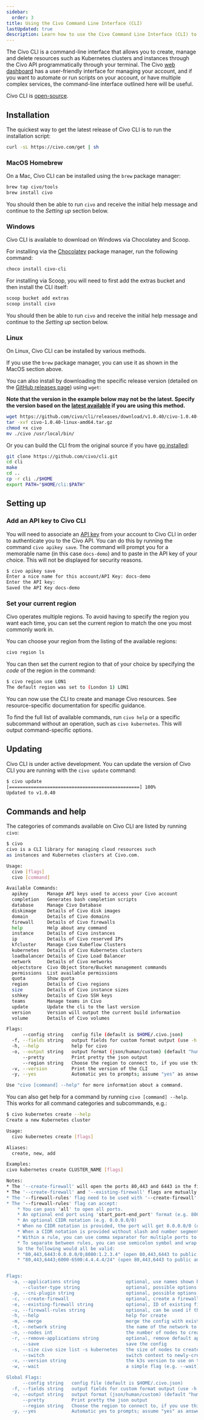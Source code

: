 ```yaml
---
sidebar:
  order: 3
title: Using the Civo Command Line Interface (CLI)
lastUpdated: true
description: Learn how to use the Civo Command Line Interface (CLI) to manage your Civo resources. Find out how to access features and tools from the command line. 
---
```


The Civo CLI is a command-line interface that allows you to create, manage and delete resources such as Kubernetes clusters and instances through the Civo API programmatically through your terminal. The Civo [web dashboard](https://dashboard.civo.com) has a user-friendly interface for managing your account, and if you want to automate or run scripts on your account, or have multiple complex services, the command-line interface outlined here will be useful.

Civo CLI is [open-source](https://github.com/civo/cli).

## Installation

The quickest way to get the latest release of Civo CLI is to run the installation script:

```bash
curl -sL https://civo.com/get | sh
```

### MacOS Homebrew

On a Mac, Civo CLI can be installed using the `brew` package manager:

```bash
brew tap civo/tools
brew install civo
```

You should then be able to run `civo` and receive the initial help message and continue to the *Setting up* section below.

### Windows

Civo CLI is available to download on Windows via Chocolatey and Scoop.

For installing via the [Chocolatey](https://chocolatey.org/install) package manager, run the following command:

```powershell
choco install civo-cli
```

For installing via Scoop, you will need to first add the extras bucket and then install the CLI itself:

```powershell
scoop bucket add extras
scoop install civo
```

You should then be able to run `civo` and receive the initial help message and continue to the *Setting up* section below.

### Linux

On Linux, Civo CLI can be installed by various methods.

If you use the `brew` package manager, you can use it as shown in the MacOS section above.

You can also install by downloading the specific release version (detailed on the [GitHub releases page](https://github.com/civo/cli/releases)) using `wget`:

**Note that the version in the example below may not be the latest. Specify the version based on the [latest available](https://github.com/civo/cli/releases) if you are using this method.**

```bash
wget https://github.com/civo/cli/releases/download/v1.0.40/civo-1.0.40-linux-amd64.tar.gz
tar -xvf civo-1.0.40-linux-amd64.tar.gz
chmod +x civo
mv ./civo /usr/local/bin/
```

Or you can build the CLI from the original source if you have [go installed](https://go.dev/doc/install):

```bash
git clone https://github.com/civo/cli.git
cd cli
make
cd ..
cp -r cli ./$HOME
export PATH="$HOME/cli:$PATH"
```

## Setting up

### Add an API key to Civo CLI

You will need to associate an [API key](/account/api-keys/) from your account to Civo CLI in order to authenticate you to the Civo API. You can do this by running the command `civo apikey save`. The command will prompt you for a memorable name (in this case `docs-demo`) and to paste in the API key of your choice. This will not be displayed for security reasons.

```bash
$ civo apikey save
Enter a nice name for this account/API Key: docs-demo
Enter the API key:
Saved the API Key docs-demo
```

### Set your current region

Civo operates multiple regions. To avoid having to specify the region you want each time, you can set the current region to match the one you most commonly work in.

You can choose your region from the listing of the available regions:

```bash
civo region ls
```

You can then set the current region to that of your choice by specifying the *code* of the region in the command:

```bash
$ civo region use LON1
The default region was set to (London 1) LON1
```

You can now use the CLI to create and manage Civo resources. See resource-specific documentation for specific guidance.

To find the full list of available commands, run `civo help` or a specific subcommand without an operation, such as `civo kubernetes`. This will output command-specific options.

## Updating

Civo CLI is under active development. You can update the version of Civo CLI you are running with the `civo update` command:

```bash
$ civo update
[================================================] 100%
Updated to v1.0.40
```

## Commands and help

The categories of commands available on Civo CLI are listed by running `civo`:

```bash
$ civo
civo is a CLI library for managing cloud resources such
as instances and Kubernetes clusters at Civo.com.

Usage:
  civo [flags]
  civo [command]

Available Commands:
  apikey       Manage API keys used to access your Civo account
  completion   Generates bash completion scripts
  database     Manage Civo Database
  diskimage    Details of Civo disk images
  domain       Details of Civo domains
  firewall     Details of Civo firewalls
  help         Help about any command
  instance     Details of Civo instances
  ip           Details of Civo reserved IPs
  kfcluster    Manage Civo Kubeflow Clusters
  kubernetes   Details of Civo Kubernetes clusters
  loadbalancer Details of Civo Load Balancer
  network      Details of Civo networks
  objectstore  Civo Object Store/Bucket management commands
  permissions  List available permissions
  quota        Show quota
  region       Details of Civo regions
  size         Details of Civo instance sizes
  sshkey       Details of Civo SSH keys
  teams        Manage teams in Civo
  update       Update the cli to the last version
  version      Version will output the current build information
  volume       Details of Civo volumes

Flags:
      --config string   config file (default is $HOME/.civo.json)
  -f, --fields string   output fields for custom format output (use -h to determine fields)
  -h, --help            help for civo
  -o, --output string   output format (json/human/custom) (default "human")
      --pretty          Print pretty the json output
      --region string   Choose the region to connect to, if you use this option it will use it over the default region
  -v, --version         Print the version of the CLI
  -y, --yes             Automatic yes to prompts; assume "yes" as answer to all prompts and run non-interactively

Use "civo [command] --help" for more information about a command.
```

You can also get help for a command by running `civo [command] --help`. This works for all command categories and subcommands, e.g.:

```bash
$ civo kubernetes create --help
Create a new Kubernetes cluster

Usage:
  civo kubernetes create [flags]

Aliases:
  create, new, add

Examples:
civo kubernetes create CLUSTER_NAME [flags]

Notes:
* The '--create-firewall' will open the ports 80,443 and 6443 in the firewall if '--firewall-rules' is not used.
* The '--create-firewall' and '--existing-firewall' flags are mutually exclusive. You can't use them together.
* The '--firewall-rules' flag need to be used with '--create-firewall'.
* The '--firewall-rules' flag can accept:
    * You can pass 'all' to open all ports.
    * An optional end port using 'start_port-end_port' format (e.g. 8000-8100)
    * An optional CIDR notation (e.g. 0.0.0.0/0)
    * When no CIDR notation is provided, the port will get 0.0.0.0/0 (open to public) as default CIDR notation
    * When a CIDR notation is provided without slash and number segment, it will default to /32
    * Within a rule, you can use comma separator for multiple ports to have same CIDR notation
    * To separate between rules, you can use semicolon symbol and wrap everything in double quotes (see below)
    So the following would all be valid:
    * "80,443,6443:0.0.0.0/0;8080:1.2.3.4" (open 80,443,6443 to public and 8080 just for 1.2.3.4/32)
    * "80,443,6443;6000-6500:4.4.4.4/24" (open 80,443,6443 to public and 6000 to 6500 just for 4.4.4.4/24)


Flags:
  -a, --applications string                 optional, use names shown by running 'civo kubernetes applications ls'
      --cluster-type string                 optional, possible options: k3s,talos. (default "k3s")
  -p, --cni-plugin string                   optional, possible options: flannel,cilium. (default "flannel")
  -c, --create-firewall                     optional, create a firewall for the cluster with all open ports
  -e, --existing-firewall string            optional, ID of existing firewall to use
  -u, --firewall-rules string               optional, can be used if the --create-firewall flag is set, semicolon-separated list of ports to open (default "default")
  -h, --help                                help for create
  -m, --merge                               merge the config with existing kubeconfig if it already exists.
  -t, --network string                      the name of the network to use in the creation (default "default")
  -n, --nodes int                           the number of nodes to create (the master also acts as a node). (default 3)
  -r, --remove-applications string          optional, remove default application names shown by running  'civo kubernetes applications ls'
      --save                                save the config
  -s, --size civo size list -s kubernetes   the size of nodes to create. You can list available kubernetes sizes by civo size list -s kubernetes (default "g4s.kube.medium")
      --switch                              switch context to newly-created cluster
  -v, --version string                      the k3s version to use on the cluster. Defaults to the latest. Example - 'civo k3s create --version 1.21.2+k3s1' (default "latest")
  -w, --wait                                a simple flag (e.g. --wait) that will cause the CLI to spin and wait for the cluster to be ACTIVE

Global Flags:
      --config string   config file (default is $HOME/.civo.json)
  -f, --fields string   output fields for custom format output (use -h to determine fields)
  -o, --output string   output format (json/human/custom) (default "human")
      --pretty          Print pretty the json output
      --region string   Choose the region to connect to, if you use this option it will use it over the default region
  -y, --yes             Automatic yes to prompts; assume "yes" as answer to all prompts and run non-interactively
```